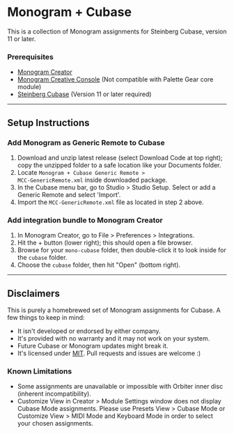 # Monogram + Cubase #

This is a collection of Monogram assignments for Steinberg Cubase, version 11 or later.

### Prerequisites ###

- [Monogram Creator](https://monogramcc.com/download/)
- [Monogram Creative Console](https://monogramcc.com/) (Not compatible with Palette Gear core module)
- [Steinberg Cubase](https://captureone.com/) (Version 11 or later required)

---

## Setup Instructions ##

### Add Monogram as Generic Remote to Cubase ###

1. Download and unzip latest release (select Download Code at top right); copy the unzipped folder to a safe location like your Documents folder.
2. Locate <code>Monogram + Cubase Generic Remote > MCC-GenericRemote.xml</code> inside downloaded package.
3. In the Cubase menu bar, go to Studio > Studio Setup. Select or add a Generic Remote and select 'Import'.
4. Import the <code>MCC-GenericRemote.xml</code> file as located in step 2 above.

### Add integration bundle to Monogram Creator ###

1. In Monogram Creator, go to File > Preferences > Integrations.
2. Hit the + button (lower right); this should open a file browser.
3. Browse for your <code>mono-cubase</code> folder, then double-click it to look inside for the <code>cubase</code> folder.
4. Choose the <code>cubase</code> folder, then hit "Open" (bottom right).

---

## Disclaimers ##

This is purely a homebrewed set of Monogram assignments for Cubase. A few things to keep in mind:

- It isn't developed or endorsed by either company. 
- It's provided with no warranty and it may not work on your system.
- Future Cubase or Monogram updates might break it.
- It's licensed under <a href="https://opensource.org/licenses/MIT">MIT</a>. Pull requests and issues are welcome :)

### Known Limitations ###

- Some assignments are unavailable or impossible with Orbiter inner disc (inherent incompatibility).
- Customize View in Creator > Module Settings window does not display Cubase Mode assignments. Please use Presets View > Cubase Mode or Customize View > MIDI Mode and Keyboard Mode in order to select your chosen assignments.
